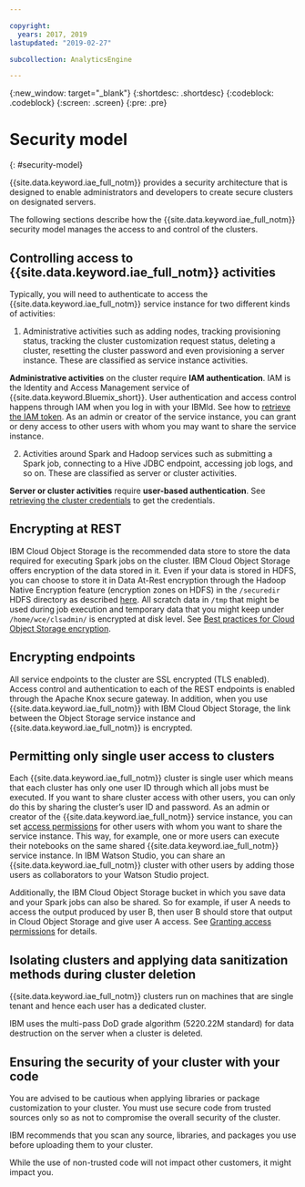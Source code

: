 ```yaml
---

copyright:
  years: 2017, 2019
lastupdated: "2019-02-27"

subcollection: AnalyticsEngine

---
```


{:new_window: target="_blank"}
{:shortdesc: .shortdesc}
{:codeblock: .codeblock}
{:screen: .screen}
{:pre: .pre}


# Security model
{: #security-model}

{{site.data.keyword.iae_full_notm}} provides a security architecture that is designed to enable administrators and developers to create secure clusters on designated servers.

The following sections describe how the {{site.data.keyword.iae_full_notm}} security model manages the access to and control of the clusters.

## Controlling access to {{site.data.keyword.iae_full_notm}} activities

Typically, you will need to authenticate to access the {{site.data.keyword.iae_full_notm}} service instance for two different kinds of activities:

1. Administrative activities such as adding nodes, tracking provisioning status, tracking the cluster customization request status, deleting a cluster, resetting the cluster password and even provisioning a server instance. These are classified as service instance activities.

 **Administrative activities** on the cluster require **IAM  authentication**. IAM is the Identity and Access Management service of {{site.data.keyword.Bluemix_short}}. User authentication and access control happens through IAM when you log in with your IBMId. See how to [retrieve the IAM token](/docs/services/AnalyticsEngine?topic=AnalyticsEngine-retrieve-iam-token). As an admin or creator of the service instance, you can grant or deny access to  other users with whom you may want to share the service instance.

2. Activities around Spark and Hadoop services such as submitting a Spark job, connecting to a Hive JDBC endpoint, accessing job logs, and so on. These are classified as server or cluster activities.

 **Server or cluster activities** require **user-based authentication**. See [retrieving the cluster credentials](/docs/services/AnalyticsEngine?topic=AnalyticsEngine-retrieve-cluster-credentials) to get the credentials.

## Encrypting at REST

IBM Cloud Object Storage is the recommended data store to store the data required for executing Spark jobs on the cluster. IBM Cloud Object Storage offers encryption of the data stored in it. Even if your data is stored in HDFS, you can choose to store it in Data At-Rest encryption through the Hadoop Native Encryption feature (encryption zones on HDFS) in the `/securedir` HDFS directory as described [here](/docs/services/AnalyticsEngine?topic=AnalyticsEngine-upload-files-hdfs#working-with-encrypted-data). All  scratch data in `/tmp` that might be used during job execution and temporary data that you might keep under `/home/wce/clsadmin/` is encrypted at disk level. See [Best practices for Cloud Object Storage encryption](/docs/services/AnalyticsEngine?topic=AnalyticsEngine-best-practices#encryption).

## Encrypting endpoints

All service endpoints to the cluster are SSL encrypted (TLS enabled). Access control and authentication to each of the REST endpoints is enabled through the Apache Knox secure gateway. In addition, when you use {{site.data.keyword.iae_full_notm}} with IBM Cloud Object Storage, the link between the Object Storage service instance and {{site.data.keyword.iae_full_notm}} is encrypted.

## Permitting only single user access to clusters

Each {{site.data.keyword.iae_full_notm}} cluster is single user which means that each cluster has only one user ID through which all jobs must be executed. If you want to share cluster access with other users, you can only do this by sharing the cluster’s user ID and password. As an admin or creator of the {{site.data.keyword.iae_full_notm}} service instance, you can set [access permissions](/docs/services/AnalyticsEngine?topic=AnalyticsEngine-granting-permissions) for other users with whom you want to share the service instance. This way, for example, one or more users can execute their notebooks on the same shared {{site.data.keyword.iae_full_notm}} service instance. In IBM Watson Studio, you can share an {{site.data.keyword.iae_full_notm}} cluster with other users by adding those users as collaborators to your Watson Studio project.

Additionally, the IBM Cloud Object Storage bucket in which you save data and your Spark jobs can also be shared. So for example, if user A needs to access the output produced by user B, then user B should store that output in Cloud Object Storage and give user A access. See [Granting access permissions](/docs/services/AnalyticsEngine?topic=AnalyticsEngine-granting-permissions) for details.

## Isolating clusters and applying data sanitization methods during  cluster deletion

{{site.data.keyword.iae_full_notm}} clusters run on machines that are single tenant and hence each user has a dedicated cluster.

IBM uses the multi-pass DoD grade algorithm (5220.22M standard) for data destruction on the server when a cluster is deleted.

## Ensuring the security of your cluster with your code

You are advised to be cautious when applying libraries or package customization to your cluster. You must use secure code from trusted sources only so as not to compromise the overall security of the cluster.

IBM recommends that you scan any source, libraries, and packages you use before uploading them to your cluster.

While the use of non-trusted code will not impact other customers, it might impact you.
